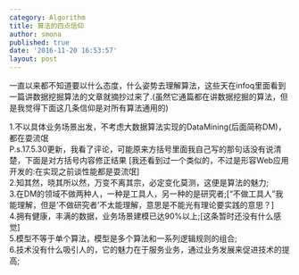 ```yaml
---
category: Algorithm
title: 算法的四点信仰
author: smona
published: true
date: '2016-11-20 16:53:57'
layout: post
---
```

  一直以来都不知道要以什么态度，什么姿势去理解算法，这些天在infoq里面看到一篇讲数据挖掘算法的文章就摘抄过来了.(虽然它通篇都在讲数据挖掘的算法，但是我觉得下面这几条信仰是对所有算法通用的)
  
1.不以具体业务场景出发，不考虑大数据算法实现的DataMining(后面简称DM)，都在耍流氓  
P.s.17.5.30更新，我看了评论，可能原来方括号里面我自己写的那句话没有说清楚，下面是对方括号内容修正结果
[我还看到过一个类似的，不过是形容Web应用开发的:在实现之前谈性能都是耍流氓]  
2.知其然，晓其所以然，万变不离其宗，必定变化莫测，这便是算法的魅力;  
3.在DM的领域不做两种人，一种是工具人，另一种的是研究者;[“不做工具人”我能理解，但是‘不做研究者’不太能理解，意思是不能光有理论要实践的意思？]  
4.拥有健康，丰满的数据，业务场景建模已达90%以上;[这条暂时还没有什么感觉]  
5.模型不等于单个算法，模型是多个算法和一系列逻辑规则的组合;  
6.技术没有什么吸引人的，它的魅力在于服务业务，通过业务发展来促进技术的提高;  
